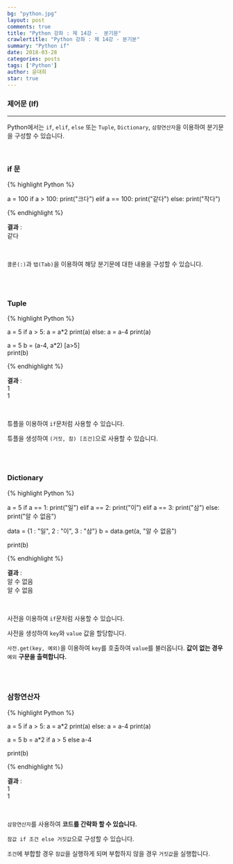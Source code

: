 ```yaml
---
bg: "python.jpg"
layout: post
comments: true
title: "Python 강좌 : 제 14강 -  분기문"
crawlertitle: "Python 강좌 : 제 14강 - 분기분"
summary: "Python if"
date: 2018-03-28
categories: posts
tags: ['Python']
author: 윤대희
star: true
---
```


### 제어문 (If) ###
----------
Python에서는 `if`, `elif`, `else` 또는 `Tuple`, `Dictionary`, `삼항연산자`을 이용하여 분기문을 구성할 수 있습니다.

<br>

<h3>if 문</h3>
{% highlight Python %}

a = 100
if a > 100:
    print("크다")
elif a == 100:
    print("같다")
else:
    print("작다")


{% endhighlight %}

**결과**
:    
같다

<br>

`콜론(:)`과 `탭(Tab)`을 이용하여 해당 분기문에 대한 내용을 구성할 수 있습니다.

<br>
<br>

<h3>Tuple</h3>
{% highlight Python %}

a = 5
if a > 5:
    a = a*2
    print(a)
else:
    a = a-4
    print(a)


a = 5
b = (a-4, a*2) [a>5]  
print(b)

{% endhighlight %}

**결과**
:    
1<br>
1

<br>

튜플을 이용하여 `if`문처럼 사용할 수 있습니다.

튜플을 생성하여 `(거짓, 참) [조건]`으로 사용할 수 있습니다.

<br>
<br>

<h3>Dictionary</h3>
{% highlight Python %}

a = 5
if a == 1:
    print("일")
elif a == 2:
    print("이")
elif a == 3:
    print("삼")
else:
    print("알 수 없음")

data = {1 : "일", 2 : "이", 3 : "삼"}
b = data.get(a, "알 수 없음")

print(b)

{% endhighlight %}

**결과**
:    
알 수 없음<br>
알 수 없음

<br>

사전을 이용하여 `if`문처럼 사용할 수 있습니다.

사전을 생성하여 `key`와 `value` 값을 할당합니다.

`사전.get(key, 예외)`을 이용하여 `key`를 호출하여 `value`를 불러옵니다. **값이 없는 경우** `예외` **구문을 출력합니다.**

<br>
<br>

<h3>삼항연산자</h3>
{% highlight Python %}

a = 5
if a > 5:
    a = a*2
    print(a)
else:
    a = a-4
    print(a)


a = 5
b = a*2 if a > 5 else a-4 

print(b)

{% endhighlight %}

**결과**
:    
1<br>
1

<br>

`삼항연산자`를 사용하여 **코드를 간략화 할 수 있습니다.**

`참값 if 조건 else 거짓값`으로 구성할 수 있습니다.

`조건`에 부합할 경우 `참값`을 실행하게 되며 부합하지 않을 경우 `거짓값`을 실행합니다.



